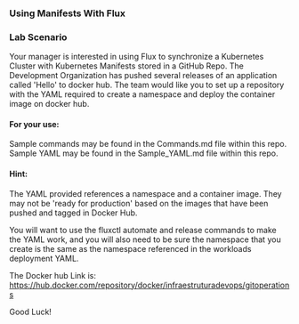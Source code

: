 

### Using Manifests With Flux

### Lab Scenario

Your manager is interested in using Flux to synchronize a Kubernetes Cluster with Kubernetes Manifests stored in a GitHub Repo. The Development Organization has pushed several releases of an application called 'Hello' to docker hub. The team would like you to set up a repository with the YAML required to create a namespace and deploy the container image on docker hub.

#### For your use:

Sample commands may be found in the Commands.md file within this repo.
Sample YAML may be found in the Sample_YAML.md file within this repo.

#### Hint:
The YAML provided references a namespace and a container image. They may not be 'ready for production' based on the images that have been pushed and tagged in Docker Hub.

You will want to use the fluxctl automate and release commands to make the YAML work, and you will also need to be sure the namespace that you create is the same as the namespace referenced in the workloads deployment YAML.

The Docker hub Link is:
https://hub.docker.com/repository/docker/infraestruturadevops/gitoperations

Good Luck!
